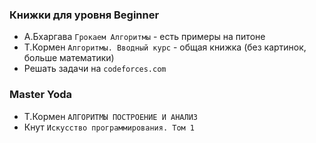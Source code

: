 ### Книжки для уровня Beginner
* А.Бхаргава ```Грокаем Алгоритмы``` - есть примеры на питоне
* Т.Кормен ```Алгоритмы. Вводный курс``` - общая книжка (без картинок, больше математики)
* Решать задачи на ```codeforces.com```

### Master Yoda
* Т.Кормен ```АЛГОРИТМЫ ПОСТРОЕНИЕ И АНАЛИЗ```
* Кнут ```Искусство программирования. Том 1```